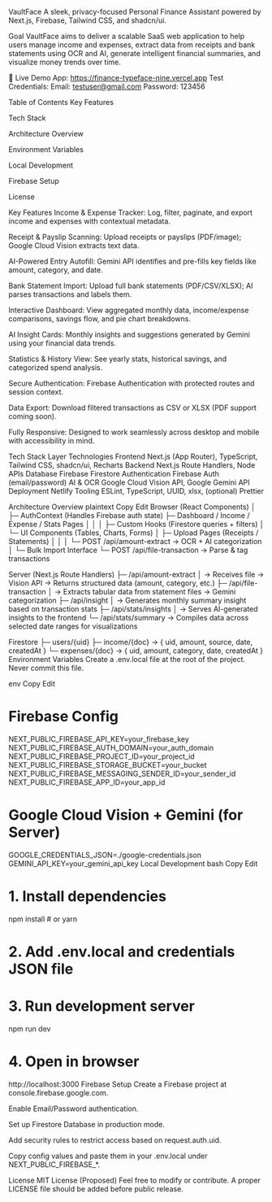 VaultFace
A sleek, privacy-focused Personal Finance Assistant powered by Next.js, Firebase, Tailwind CSS, and shadcn/ui.

Goal
VaultFace aims to deliver a scalable SaaS web application to help users manage income and expenses, extract data from receipts and bank statements using OCR and AI, generate intelligent financial summaries, and visualize money trends over time.

🔗 Live Demo
App: https://finance-typeface-nine.vercel.app
Test Credentials:
Email: testuser@gmail.com
Password: 123456

Table of Contents
Key Features

Tech Stack

Architecture Overview

Environment Variables

Local Development

Firebase Setup

License

Key Features
Income & Expense Tracker: Log, filter, paginate, and export income and expenses with contextual metadata.

Receipt & Payslip Scanning: Upload receipts or payslips (PDF/image); Google Cloud Vision extracts text data.

AI-Powered Entry Autofill: Gemini API identifies and pre-fills key fields like amount, category, and date.

Bank Statement Import: Upload full bank statements (PDF/CSV/XLSX); AI parses transactions and labels them.

Interactive Dashboard: View aggregated monthly data, income/expense comparisons, savings flow, and pie chart breakdowns.

AI Insight Cards: Monthly insights and suggestions generated by Gemini using your financial data trends.

Statistics & History View: See yearly stats, historical savings, and categorized spend analysis.

Secure Authentication: Firebase Authentication with protected routes and session context.

Data Export: Download filtered transactions as CSV or XLSX (PDF support coming soon).

Fully Responsive: Designed to work seamlessly across desktop and mobile with accessibility in mind.

Tech Stack
Layer	Technologies
Frontend	Next.js (App Router), TypeScript, Tailwind CSS, shadcn/ui, Recharts
Backend	Next.js Route Handlers, Node APIs
Database	Firebase Firestore
Authentication	Firebase Auth (email/password)
AI & OCR	Google Cloud Vision API, Google Gemini API
Deployment	Netlify
Tooling	ESLint, TypeScript, UUID, xlsx, (optional) Prettier

Architecture Overview
plaintext
Copy
Edit
Browser (React Components)
   │
   ├─ AuthContext (Handles Firebase auth state)
   ├─ Dashboard / Income / Expense / Stats Pages
   │    │
   │    ├─ Custom Hooks (Firestore queries + filters)
   │    └─ UI Components (Tables, Charts, Forms)
   │
   ├─ Upload Pages (Receipts / Statements)
   │    │
   │    └─ POST /api/amount-extract → OCR + AI categorization
   │
   └─ Bulk Import Interface
           └─ POST /api/file-transaction → Parse & tag transactions

Server (Next.js Route Handlers)
   ├─ /api/amount-extract
   │     → Receives file → Vision API → Returns structured data (amount, category, etc.)
   ├─ /api/file-transaction
   │     → Extracts tabular data from statement files → Gemini categorization
   ├─ /api/insight
   │     → Generates monthly summary insight based on transaction stats
   ├─ /api/stats/insights
   │     → Serves AI-generated insights to the frontend
   └─ /api/stats/summary
         → Compiles data across selected date ranges for visualizations

Firestore
   ├─ users/{uid}
   ├─ income/{doc}    → { uid, amount, source, date, createdAt }
   └─ expenses/{doc}  → { uid, amount, category, date, createdAt }
Environment Variables
Create a .env.local file at the root of the project. Never commit this file.

env
Copy
Edit
# Firebase Config
NEXT_PUBLIC_FIREBASE_API_KEY=your_firebase_key
NEXT_PUBLIC_FIREBASE_AUTH_DOMAIN=your_auth_domain
NEXT_PUBLIC_FIREBASE_PROJECT_ID=your_project_id
NEXT_PUBLIC_FIREBASE_STORAGE_BUCKET=your_bucket
NEXT_PUBLIC_FIREBASE_MESSAGING_SENDER_ID=your_sender_id
NEXT_PUBLIC_FIREBASE_APP_ID=your_app_id

# Google Cloud Vision + Gemini (for Server)
GOOGLE_CREDENTIALS_JSON=./google-credentials.json
GEMINI_API_KEY=your_gemini_api_key
Local Development
bash
Copy
Edit
# 1. Install dependencies
npm install  # or yarn

# 2. Add .env.local and credentials JSON file

# 3. Run development server
npm run dev

# 4. Open in browser
http://localhost:3000
Firebase Setup
Create a Firebase project at console.firebase.google.com.

Enable Email/Password authentication.

Set up Firestore Database in production mode.

Add security rules to restrict access based on request.auth.uid.

Copy config values and paste them in your .env.local under NEXT_PUBLIC_FIREBASE_*.

License
MIT License (Proposed)
Feel free to modify or contribute. A proper LICENSE file should be added before public release.
